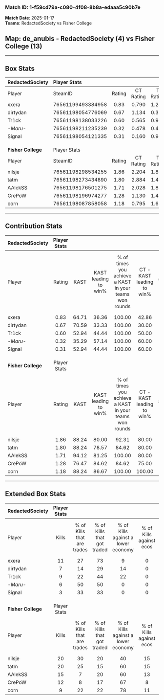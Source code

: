 ### Match ID: 1-f59cd79a-c080-4f08-8b8a-edaaa5c90b7e  
**Match Date**: 2025-01-17  
**Teams**: RedactedSociety vs Fisher College  

## **Map**: de_anubis - RedactedSociety (4) vs Fisher College (13)  
---  

## Box Stats  

| **RedactedSociety** | Player Stats      |        |           |          |       |       |       |         |        |      |     |
| :- | :- | :-: | :-: | :-: | :-: | :-: | :-: | :-: | :-: | :-: | :-: |
| Player              | SteamID           | Rating | CT Rating | T Rating | KAST  |  ADR  | Kills | Assists | Deaths | K/D  | HS% |
| xxera               | 76561199493384958 |  0.83  |   0.790   |  1.246   | 64.71 | 72.7  |  11   |    1    |   16   | 0.69 | 63  |
| dirtydan            | 76561198054776069 |  0.67  |   1.134   |  0.320   | 70.59 | 56.5  |   7   |    4    |   15   | 0.47 | 57  |
| Tr1ck               | 76561198138033226 |  0.60  |   0.565   |  0.911   | 52.94 | 47.2  |   9   |    3    |   15   | 0.60 | 44  |
| -_Maru_-            | 76561198211235239 |  0.32  |   0.478   |  0.420   | 35.29 | 55.7  |   6   |    4    |   16   | 0.38 | 33  |
| Signal              | 76561198054121335 |  0.31  |   0.160   |  0.980   | 52.94 | 57.7  |   3   |    4    |   16   | 0.19 | 66  |
|                     |                   |        |           |          |       |       |       |         |        |      |     |
|                     |                   |        |           |          |       |       |       |         |        |      |     |
|                     |                   |        |           |          |       |       |       |         |        |      |     |
| **Fisher College**  | Player Stats      |        |           |          |       |       |       |         |        |      |     |
| Player              | SteamID           | Rating | CT Rating | T Rating | KAST  |  ADR  | Kills | Assists | Deaths | K/D  | HS% |
| nilsje              | 76561198298534255 |  1.86  |   2.204   |  1.869   | 88.24 | 111.3 |  20   |    6    |   8    | 2.50 | 50  |
| tatm                | 76561198273434890 |  1.80  |   2.884   |  1.458   | 88.24 | 103.6 |  20   |    4    |   9    | 2.22 | 40  |
| AAlekSS             | 76561198176501275 |  1.71  |   2.028   |  1.807   | 94.12 | 121.2 |  15   |   11    |   8    | 1.88 | 53  |
| CrePoW              | 76561198196974277 |  1.28  |   1.130   |  1.443   | 76.47 | 74.4  |  12   |    6    |   7    | 1.71 | 41  |
| corn                | 76561198087858058 |  1.18  |   0.795   |  1.615   | 88.24 | 61.0  |   9   |    1    |   6    | 1.50 | 55  |
---  

## Contribution Stats  

| **RedactedSociety** | Player Stats |       |                      |                                                        |                           |                                                             |                          |                                                            |
| :- | :-: | :-: | :-: | :-: | :-: | :-: | :-: | :-: |
| Player              |    Rating    | KAST  | KAST leading to win% | % of times you achieve a KAST in your teams won rounds | CT - KAST leading to win% | CT - % of times you achieve a KAST in your teams won rounds | T - KAST leading to win% | T - % of times you achieve a KAST in your teams won rounds |
| xxera               |     0.83     | 64.71 |        36.36         |                         100.00                         |           42.86           |                           100.00                            |          25.00           |                           100.00                           |
| dirtydan            |     0.67     | 70.59 |        33.33         |                         100.00                         |           30.00           |                           100.00                            |          50.00           |                           100.00                           |
| Tr1ck               |     0.60     | 52.94 |        44.44         |                         100.00                         |           50.00           |                           100.00                            |          33.33           |                           100.00                           |
| -_Maru_-            |     0.32     | 35.29 |        57.14         |                         100.00                         |           60.00           |                           100.00                            |          50.00           |                           100.00                           |
| Signal              |     0.31     | 52.94 |        44.44         |                         100.00                         |           60.00           |                           100.00                            |          25.00           |                           100.00                           |
|                     |              |       |                      |                                                        |                           |                                                             |                          |                                                            |
|                     |              |       |                      |                                                        |                           |                                                             |                          |                                                            |
|                     |              |       |                      |                                                        |                           |                                                             |                          |                                                            |
| **Fisher College**  | Player Stats |       |                      |                                                        |                           |                                                             |                          |                                                            |
| Player              |    Rating    | KAST  | KAST leading to win% | % of times you achieve a KAST in your teams won rounds | CT - KAST leading to win% | CT - % of times you achieve a KAST in your teams won rounds | T - KAST leading to win% | T - % of times you achieve a KAST in your teams won rounds |
| nilsje              |     1.86     | 88.24 |        80.00         |                         92.31                          |           80.00           |                           100.00                            |          80.00           |                           88.89                            |
| tatm                |     1.80     | 88.24 |        78.57         |                         84.62                          |           80.00           |                           100.00                            |          77.78           |                           77.78                            |
| AAlekSS             |     1.71     | 94.12 |        81.25         |                         100.00                         |           80.00           |                           100.00                            |          81.82           |                           100.00                           |
| CrePoW              |     1.28     | 76.47 |        84.62         |                         84.62                          |           75.00           |                            75.00                            |          88.89           |                           88.89                            |
| corn                |     1.18     | 88.24 |        86.67         |                         100.00                         |          100.00           |                           100.00                            |          81.82           |                           100.00                           |
---  

## Extended Box Stats  

| **RedactedSociety** | Player Stats |                            |                            |                                    |                         |                              |                                 |        |                             |                                     |                          |                               |                            |
| :- | :-: | :-: | :-: | :-: | :-: | :-: | :-: | :-: | :-: | :-: | :-: | :-: | :-: |
| Player              |    Kills     | % of Kills that are trades | % of Kills that got traded | % of Kills against a lower economy | % of Kills against ecos | % of Kills that are flawless | % of Kills that are close duels | Deaths | % of Deaths that get traded | % of Deaths against a lower economy | % of Deaths against ecos | % of Deaths that are flawless | % of Deaths that are close |
| xxera               |      11      |             27             |             73             |                 9                  |            0            |              64              |                0                |   16   |             19              |                  6                  |            0             |              69               |             13             |
| dirtydan            |      7       |             14             |             29             |                 14                 |            0            |             100              |                0                |   15   |             27              |                  7                  |            0             |              67               |             13             |
| Tr1ck               |      9       |             22             |             44             |                 22                 |            0            |              44              |               33                |   15   |             13              |                  7                  |            0             |              60               |             0              |
| -_Maru_-            |      6       |             50             |             50             |                 0                  |            0            |              50              |                0                |   16   |             19              |                  6                  |            0             |              50               |             0              |
| Signal              |      3       |             33             |             33             |                 0                  |            0            |              67              |               33                |   16   |             19              |                  6                  |            0             |              50               |             13             |
|                     |              |                            |                            |                                    |                         |                              |                                 |        |                             |                                     |                          |                               |                            |
|                     |              |                            |                            |                                    |                         |                              |                                 |        |                             |                                     |                          |                               |                            |
|                     |              |                            |                            |                                    |                         |                              |                                 |        |                             |                                     |                          |                               |                            |
| **Fisher College**  | Player Stats |                            |                            |                                    |                         |                              |                                 |        |                             |                                     |                          |                               |                            |
| Player              |    Kills     | % of Kills that are trades | % of Kills that got traded | % of Kills against a lower economy | % of Kills against ecos | % of Kills that are flawless | % of Kills that are close duels | Deaths | % of Deaths that get traded | % of Deaths against a lower economy | % of Deaths against ecos | % of Deaths that are flawless | % of Deaths that are close |
| nilsje              |      20      |             30             |             20             |                 40                 |           15            |              75              |                5                |   8    |             38              |                 63                  |            13            |              75               |             13             |
| tatm                |      20      |             25             |             15             |                 60                 |           15            |              40              |                5                |   9    |             44              |                 44                  |            0             |              89               |             0              |
| AAlekSS             |      15      |             7              |             20             |                 60                 |           13            |              67              |                7                |   8    |             63              |                 50                  |            0             |              25               |             38             |
| CrePoW              |      12      |             8              |             17             |                 67                 |            8            |              67              |               17                |   7    |             29              |                 57                  |            0             |              43               |             0              |
| corn                |      9       |             22             |             22             |                 78                 |           11            |              56              |               11                |   6    |             50              |                 67                  |            0             |              67               |             0              |
